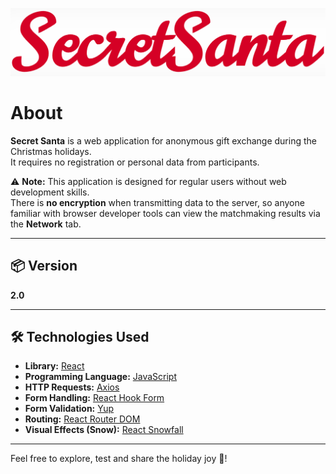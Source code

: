 ![logo](./src/assets/img/logo/logo.png)

# About

**Secret Santa** is a web application for anonymous gift exchange during the Christmas holidays.  
It requires no registration or personal data from participants.

⚠️ **Note:** This application is designed for regular users without web development skills.  
There is **no encryption** when transmitting data to the server, so anyone familiar with browser developer tools can view the matchmaking results via the **Network** tab.

---

## 📦 Version

**2.0**

---

## 🛠 Technologies Used

- **Library:** [React](https://reactjs.org/)
- **Programming Language:** [JavaScript](https://developer.mozilla.org/en-US/docs/Web/JavaScript)
- **HTTP Requests:** [Axios](https://www.npmjs.com/package/axios)
- **Form Handling:** [React Hook Form](https://www.npmjs.com/package/react-hook-form)
- **Form Validation:** [Yup](https://www.npmjs.com/package/yup)
- **Routing:** [React Router DOM](https://www.npmjs.com/package/react-router-dom)
- **Visual Effects (Snow):** [React Snowfall](https://www.npmjs.com/package/react-snowfall)

---

Feel free to explore, test and share the holiday joy 🎄!




